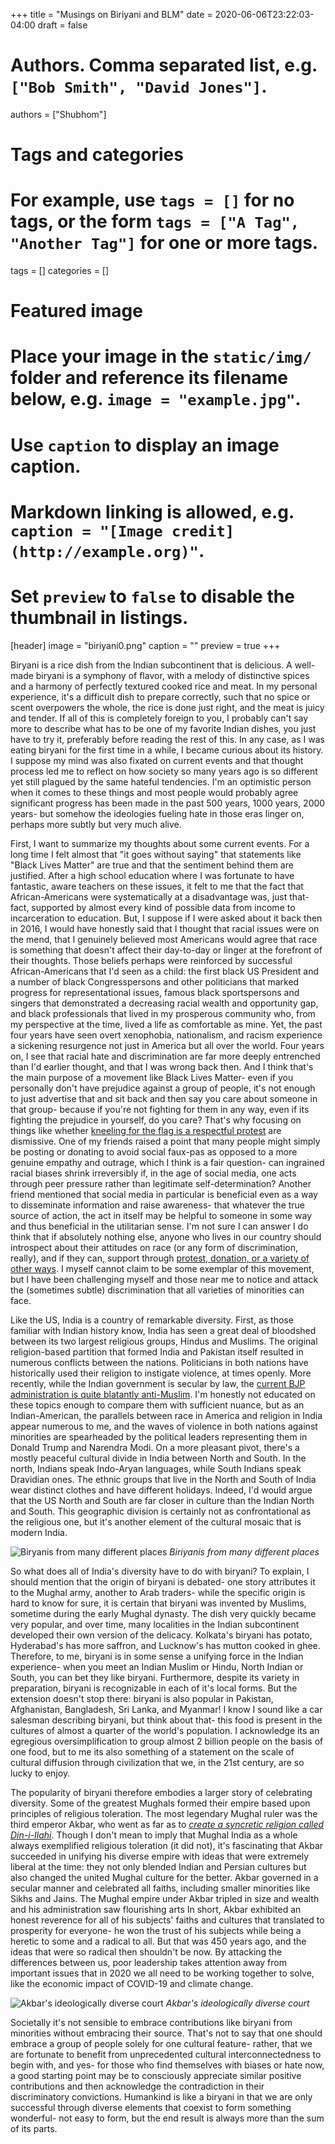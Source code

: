 +++
title = "Musings on Biriyani and BLM"
date = 2020-06-06T23:22:03-04:00
draft = false


# Authors. Comma separated list, e.g. `["Bob Smith", "David Jones"]`.
authors = ["Shubhom"]

# Tags and categories
# For example, use `tags = []` for no tags, or the form `tags = ["A Tag", "Another Tag"]` for one or more tags.
tags = []
categories = []

# Featured image
# Place your image in the `static/img/` folder and reference its filename below, e.g. `image = "example.jpg"`.
# Use `caption` to display an image caption.
#   Markdown linking is allowed, e.g. `caption = "[Image credit](http://example.org)"`.
# Set `preview` to `false` to disable the thumbnail in listings.
[header]
image = "biriyani0.png"
caption = ""
preview = true
+++



 Biryani is a rice dish from the Indian subcontinent that is delicious. A well-made biryani is a symphony of flavor, with a melody of distinctive spices and a harmony of perfectly textured cooked rice and meat. In my personal experience, it's a difficult dish to prepare correctly, such that no spice or scent overpowers the whole, the rice is done just right, and the meat is juicy and tender. If all of this is completely foreign to you, I probably can't say more to describe what has to be one of my favorite Indian dishes, you just have to try it, preferably before reading the rest of this. In any case, as I was eating biryani for the first time in a while, I became curious about its history. I suppose my mind was also fixated on current events and that thought process led me to reflect on how society so many years ago is so different yet still plagued by the same hateful tendencies. I'm an optimistic person when it comes to these things and most people would probably agree significant progress has been made in the past 500 years, 1000 years, 2000 years- but somehow the ideologies fueling hate in those eras linger on, perhaps more subtly but very much alive.


First, I want to summarize my thoughts about some current events. For a long time I felt almost that "it goes without saying" that statements like "Black Lives Matter" are true and that the sentiment behind them are  justified. After a high school education where I was fortunate to have fantastic, aware teachers on these issues, it felt to me that the fact that African-Americans were systematically at a disadvantage was, just that- fact, supported by almost every kind of possible data from income to incarceration to education. But, I suppose if I were asked about it back then in 2016, I would have honestly said that I thought that racial issues were on the mend, that I genuinely believed most Americans would agree that race is something that doesn't affect their day-to-day or linger at the forefront of their thoughts. Those beliefs perhaps were reinforced by successful African-Americans that I'd seen as a child: the first black US President and a number of black Congresspersons and other politicians that marked progress for representational issues, famous black sportspersons and singers that demonstrated a decreasing racial wealth and opportunity gap, and black professionals that lived in my prosperous community who, from my perspective at the time, lived a life as comfortable as mine. Yet, the past four years have seen overt xenophobia, nationalism, and racism experience a sickening resurgence  not just in America but all over the world. Four years on, I see that racial hate and discrimination are far more deeply entrenched than I'd earlier thought, and that I was wrong back then. And I think that's the main purpose of a movement like Black Lives Matter- even if you personally don't have prejudice against a group of people, it's not enough to just advertise that and sit back and then say you care about someone in that group- because if you're not fighting for them in any way, even if its fighting the prejudice in yourself, do you care? That's why focusing on things like whether [kneeling for the flag is a respectful protest](https://profootballtalk.nbcsports.com/2020/06/05/drew-brees-answers-president-trump-this-is-not-an-issue-about-the-flag/) are dismissive.  One of my friends raised a point that many people might simply be posting or donating to avoid social faux-pas as opposed to a more genuine empathy and outrage, which I think is a fair question- can ingrained racial biases shrink irreversibly if,  in the age of social media, one acts through peer pressure rather than legitimate self-determination? Another friend mentioned that social media in particular is beneficial even as a way to disseminate information and raise awareness- that whatever the true source of action, the act in itself may be helpful to someone in some way and thus beneficial in the utilitarian sense. I'm not sure I can answer  I do think that if absolutely nothing else, anyone who lives in our country should introspect about their attitudes on race (or any form of discrimination, really), and if they can, support through [protest, donation, or a variety of other ways](https://www.fastcompany.com/90511515/how-to-help-black-lives-matter-9-things-you-can-do-for-the-george-floyd-protesters-right-now). I myself cannot claim to be some exemplar of this movement, but I have been challenging myself and those near me to notice and attack the (sometimes subtle) discrimination that all varieties of minorities can face.


Like the US, India is a country of remarkable diversity. First, as those familiar with Indian history know, India has seen a great deal of bloodshed between its two largest religious groups, Hindus and Muslims. The original religion-based partition that formed India and Pakistan itself resulted in numerous conflicts between the nations. Politicians in both nations have historically used their religion to instigate violence, at times openly. More recently, while the Indian government is secular by law, the [current BJP administration is quite blatantly anti-Muslim](https://www.hrw.org/news/2020/04/09/india-protests-attacks-over-new-citizenship-law).  I'm honestly not educated on these topics enough to compare them with sufficient nuance, but as an Indian-American, the parallels between race in America and religion in India appear numerous to me, and the waves of violence in both nations against minorities are spearheaded by the political leaders representing them in Donald Trump and Narendra Modi. On a more pleasant pivot, there's a mostly peaceful cultural divide in India between North and South. In the north, Indians speak Indo-Aryan languages, while South Indians speak Dravidian ones. The ethnic groups that live in the North and South of India wear distinct clothes and have different holidays. Indeed, I'd would argue that the US North and South are far closer in culture than the Indian North and South. This geographic division is certainly not as confrontational as the religious one, but it's another element of the cultural mosaic that is modern India.

 ![Biryanis from many different places](/img/biriyani1.jpg)
*Biriyanis from many different places*

So what does all of India's diversity have to do with biryani? To explain, I should mention that the origin of biryani is debated- one story attributes it to the Mughal army, another to Arab traders- while the specific origin is hard to know for sure, it is certain that biryani was invented by Muslims, sometime during the early Mughal dynasty. The dish very quickly became very popular, and over time, many localities in the Indian subcontinent developed their own version of the delicacy. Kolkata's biryani has potato, Hyderabad's has more saffron, and Lucknow's has mutton cooked in ghee. Therefore, to me, biryani is in some sense a unifying force in the Indian experience- when you meet an Indian Muslim or Hindu, North Indian or South, you can bet they like biryani. Furthermore, despite its variety in preparation, biryani is recognizable in each of it's local forms. But the extension doesn't stop there: biryani is also popular in Pakistan, Afghanistan, Bangladesh, Sri Lanka, and Myanmar! I know I sound like a car salesman describing biryani, but think about that- this food is present in the cultures of almost a quarter of the world's population. I acknowledge its an egregious oversimplification to group almost 2 billion people on the basis of one food, but to me its also something of a  statement on the scale of cultural diffusion through civilization that we, in the 21st century, are so lucky to enjoy.


 The popularity of biryani therefore embodies a larger story of celebrating diversity. Some of the greatest Mughals formed their empire based upon principles of religious toleration. The most legendary Mughal ruler was the third emperor Akbar, who went as far as to [*create a syncretic religion called Din-i-Ilahi*](https://en.wikipedia.org/wiki/Din-i_Ilahi). Though I don't mean to imply that Mughal India as a whole always exemplified religious toleration (it did not), it's fascinating that Akbar succeeded in unifying his diverse empire with ideas that were extremely liberal at the time: they not only blended Indian and Persian cultures but also changed the united Mughal culture for the better. Akbar governed in a secular manner and celebrated all faiths, including smaller minorities like Sikhs and Jains. The Mughal empire under Akbar tripled in size and wealth and his administration saw flourishing arts   In short, Akbar exhibited an honest reverence for all of his subjects' faiths and cultures that translated to prosperity for everyone- he won the trust of his subjects while being a heretic to some and a radical to all. But that was 450 years ago, and the ideas that were so radical then shouldn't be now. By attacking the differences between us, poor leadership takes attention away from important issues that in 2020 we all need to be working together to solve, like the economic impact of COVID-19 and climate change.

 ![Akbar's ideologically diverse court](/img/biriyani2.jpg)
 *Akbar's ideologically diverse court*

  Societally it's not sensible to embrace contributions like biryani from minorities without embracing their source. That's not to say that one should embrace a group of people solely for one cultural feature- rather, that we are fortunate to benefit from unprecedented cultural interconnectedness to begin with, and yes- for those who find themselves with biases or hate now, a good starting point may be to consciously appreciate similar positive contributions and then acknowledge the contradiction in their discriminatory convictions. Humankind is like a biryani in that we are only successful through diverse elements that coexist to form something wonderful- not easy to form, but the end result is always more than the sum of its parts.
